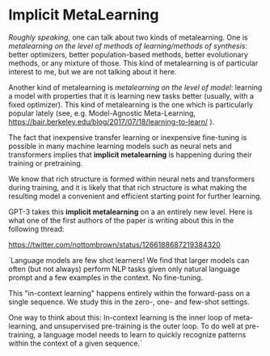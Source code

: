 # Implicit MetaLearning

_Roughly speaking_, one can talk about two kinds of metalearning. One is _metalearning on the level of methods
of learning/methods of synthesis_: better optimizers,
better population-based methods, better evolutionary methods, or any mixture of those. This kind of metalearning
is of particular interest to me, but we are not talking about it here.

Another kind of metalearning is _metalearning on the level of model_: learning a model with properties that it is learning new
tasks better (usually, with a fixed optimizer). This kind of metalearning is the one which is particularly popular
lately (see, e.g. Model-Agnostic Meta-Learning, https://bair.berkeley.edu/blog/2017/07/18/learning-to-learn/ ).

The fact that inexpensive transfer learning or inexpensive fine-tuning is possible in many machine learning models
such as neural nets and transformers implies that **implicit metalearning** is happening during their training
or pretraining.

We know that rich structure is formed within neural nets and transformers during training, and it is likely
that that rich structure is what making the resulting model a convenient and efficient starting point for
further learning.

GPT-3 takes this **implicit metalearning** on a an entirely new level. Here is what one of the first authors
of the paper is writing about this in the following thread:

https://twitter.com/nottombrown/status/1266188687219384320

`Language models are few shot learners! We find that larger models can often (but not always) perform NLP tasks given only natural language prompt and a few examples in the context. No fine-tuning.

This "in-context learning" happens entirely within the forward-pass on a single sequence. We study this in the zero-, one- and few-shot settings.

One way to think about this: In-context learning is the inner loop of meta-learning, and unsupervised pre-training is the outer loop. To do well at pre-training, a language model needs to learn to quickly recognize patterns within the context of a given sequence.`
